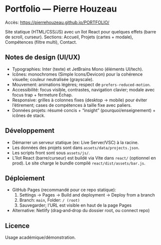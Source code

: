 # Portfolio — Pierre Houzeau

Accès: https://pierrehouzeau.github.io/PORTFOLIO/

Site statique (HTML/CSS/JS) avec un îlot React pour quelques effets (barre de scroll, curseur). Sections: Accueil, Projets (cartes + modale), Compétences (filtre multi), Contact.

## Notes de design (UI/UX)
- Typographies: Inter (texte) et JetBrains Mono (éléments UI/tech).
- Icônes: monochromes (Simple Icons/Devicon) pour la cohérence visuelle; couleur neutralisée (grayscale).
- Mouvement: animations légères; respect de `prefers-reduced-motion`.
- Accessibilité: focus visible, contrastes, navigation clavier; modale avec focus trap + fermeture Échap.
- Responsive: grilles à colonnes fixes (desktop → mobile) pour éviter l’étirement; cases de compétences à taille fixe avec paliers.
- Données projets: résumé concis + “insight” (pourquoi/enseignement) + icônes de stack.

## Développement
- Démarrer un serveur statique (ex: Live Server/VSC) à la racine.
- Les données des projets sont dans `assets/data/projects.json`.
- Les scripts front sont sous `assets/js/`.
- L’îlot React (barre/curseur) est buildé via Vite dans `react/` (optionnel en prod). Le site charge le bundle compilé `react/dist/assets/bar.js`.

## Déploiement
- GitHub Pages (recommandé pour ce repo statique):
  1. Settings → Pages → Build and deployment → Deploy from a branch
  2. Branch: `main`, Folder: `/ (root)`
  3. Sauvegarder; l’URL est visible en haut de la page Pages
- Alternative: Netlify (drag‑and‑drop du dossier root, ou connect repo)

## Licence
Usage académique/démonstration.
